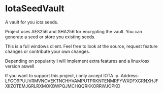 # IotaSeedVault
A vault for you iota seeds. 

Project uses AES256 and SHA256 for encrypting the vault.
You can generate a seed or store you existing seeds.

This is a full windows client. Feel free to look at the source, request feature changes or contribute your own changes.

Depending on popularity i will implement extra features and a linux/osx version aswell 

If you want to support this project, i only accept IOTA :p.
Address: LFGO9PUUVRMVNOVEKTNCHHVAMPUTPRKNTENMRFYWXDFXGRNXHJFXIIZOTEMJGRLRXMOKBWPQJMCHQQRKKORRWJOPKD
